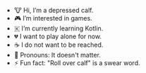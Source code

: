 - 🐮 Hi, I’m a depressed calf.
- 🎮 I’m interested in games.
- 🇰 I’m currently learning Kotlin.
- 💔 I want to play alone for now.
- ☕ I do not want to be reached.
- 🌈 Pronouns: It doesn't matter.
- ⚡ Fun fact: "Roll over calf" is a swear word.

<!---
depressed-calf/depressed-calf is a ✨ special ✨ repository because its `README.md` (this file) appears on your GitHub profile.
You can click the Preview link to take a look at your changes.
--->

